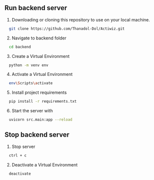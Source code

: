 ## Run backend server

1. Downloading or cloning this repository to use on your local machine.

```bash
  git clone https://github.com/Thanadol-Dol/Actiwiz.git
```

2. Navigate to backend folder

```bash
  cd backend
```

3. Create a Virtual Environment
```bash
  python -m venv env
```

4. Activate a Virtual Environment
```bash
  env\Scripts\activate
```

5. Install project requirements
```bash
  pip install -r requirements.txt
```

6. Start the server with
```bash
  uvicorn src.main:app --reload
```

## Stop backend server

1. Stop server

```bash
  ctrl + c
```

2. Deactivate a Virtual Environment

```bash
  deactivate
```
